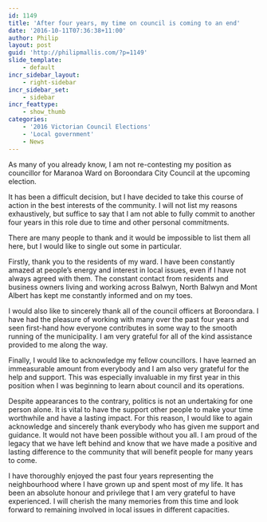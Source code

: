 ```yaml
---
id: 1149
title: 'After four years, my time on council is coming to an end'
date: '2016-10-11T07:36:38+11:00'
author: Philip
layout: post
guid: 'http://philipmallis.com/?p=1149'
slide_template:
    - default
incr_sidebar_layout:
    - right-sidebar
incr_sidebar_set:
    - sidebar
incr_feattype:
    - show_thumb
categories:
    - '2016 Victorian Council Elections'
    - 'Local government'
    - News
---
```


As many of you already know, I am not re-contesting my position as councillor for Maranoa Ward on Boroondara City Council at the upcoming election.

It has been a difficult decision, but I have decided to take this course of action in the best interests of the community. I will not list my reasons exhaustively, but suffice to say that I am not able to fully commit to another four years in this role due to time and other personal commitments.

There are many people to thank and it would be impossible to list them all here, but I would like to single out some in particular.

Firstly, thank you to the residents of my ward. I have been constantly amazed at people’s energy and interest in local issues, even if I have not always agreed with them. The constant contact from residents and business owners living and working across Balwyn, North Balwyn and Mont Albert has kept me constantly informed and on my toes.

I would also like to sincerely thank all of the council officers at Boroondara. I have had the pleasure of working with many over the past four years and seen first-hand how everyone contributes in some way to the smooth running of the municipality. I am very grateful for all of the kind assistance provided to me along the way.

Finally, I would like to acknowledge my fellow councillors. I have learned an immeasurable amount from everybody and I am also very grateful for the help and support. This was especially invaluable in my first year in this position when I was beginning to learn about council and its operations.

Despite appearances to the contrary, politics is not an undertaking for one person alone. It is vital to have the support other people to make your time worthwhile and have a lasting impact. For this reason, I would like to again acknowledge and sincerely thank everybody who has given me support and guidance. It would not have been possible without you all. I am proud of the legacy that we have left behind and know that we have made a positive and lasting difference to the community that will benefit people for many years to come.

I have thoroughly enjoyed the past four years representing the neighbourhood where I have grown up and spent most of my life. It has been an absolute honour and privilege that I am very grateful to have experienced. I will cherish the many memories from this time and look forward to remaining involved in local issues in different capacities.